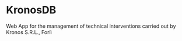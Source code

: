 # KronosDB
Web App for the management of technical interventions carried out by Kronos S.R.L., Forlì

